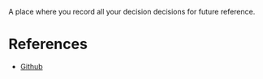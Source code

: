 A place where you record all your decision decisions for future reference.
# References
- [Github](https://adr.github.io/)